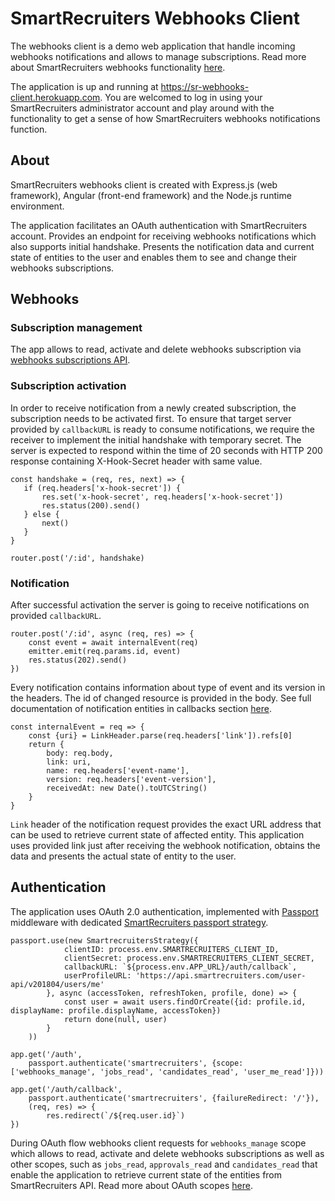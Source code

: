 # SmartRecruiters Webhooks Client

The webhooks client is a demo web application that handle incoming webhooks notifications and allows to manage 
subscriptions. Read more about SmartRecruiters webhooks functionality 
[here](https://developers.smartrecruiters.com/docs/webhooks).

The application is up and running at <https://sr-webhooks-client.herokuapp.com>. You are welcomed to log in using your 
SmartRecruiters administrator account and play around with the functionality to get a sense of how SmartRecruiters 
webhooks notifications function.

## About

SmartRecruiters webhooks client is created with Express.js (web framework), Angular (front-end framework)
and the Node.js runtime environment.

The application facilitates an OAuth authentication with SmartRecruiters account. Provides an endpoint for receiving 
webhooks notifications which also supports initial handshake. Presents the notification data and current state of 
entities to the user and enables them to see and change their webhooks subscriptions.

## Webhooks

### Subscription management

The app allows to read, activate and delete webhooks subscription via 
[webhooks subscriptions API](https://developers.smartrecruiters.com/reference/webhooks-subscriptions-api).


### Subscription activation

In order to receive notification from a newly created subscription, the subscription needs to be activated first. 
To ensure that target server provided by `callbackURL` is ready to consume notifications, 
we require the receiver to implement the initial handshake with temporary secret. The server is expected to respond 
within the time of 20 seconds with HTTP 200 response containing X-Hook-Secret header with same value.

```
const handshake = (req, res, next) => {
   if (req.headers['x-hook-secret']) {
       res.set('x-hook-secret', req.headers['x-hook-secret'])
       res.status(200).send()
   } else {
       next()
   }
}

router.post('/:id', handshake)
```

### Notification

After successful activation the server is going to receive notifications on provided `callbackURL`.

```
router.post('/:id', async (req, res) => {
    const event = await internalEvent(req)
    emitter.emit(req.params.id, event)
    res.status(202).send()
})
```

Every notification contains information about type of event and its version in the headers. The id of changed resource 
is provided in the body. See full documentation of notification entities in callbacks section 
[here](https://developers.smartrecruiters.com/reference/subscriptionscreate-1).

```
const internalEvent = req => {
    const {uri} = LinkHeader.parse(req.headers['link']).refs[0]
    return {
        body: req.body,
        link: uri,
        name: req.headers['event-name'],
        version: req.headers['event-version'],
        receivedAt: new Date().toUTCString()
    }
}
```
`Link` header of the notification request provides the exact URL address that can be used to retrieve current state of
affected entity. This application uses provided link just after receiving the webhook notification, obtains the data
and presents the actual state of entity to the user.

## Authentication

The application uses OAuth 2.0 authentication, implemented with [Passport](http://www.passportjs.org/) middleware with 
dedicated [SmartRecruiters passport strategy](https://github.com/smartrecruiters/passport-smartrecruiters).

```
passport.use(new SmartrecruitersStrategy({
            clientID: process.env.SMARTRECRUITERS_CLIENT_ID,
            clientSecret: process.env.SMARTRECRUITERS_CLIENT_SECRET,
            callbackURL: `${process.env.APP_URL}/auth/callback`,
            userProfileURL: 'https://api.smartrecruiters.com/user-api/v201804/users/me'
        }, async (accessToken, refreshToken, profile, done) => {
            const user = await users.findOrCreate({id: profile.id, displayName: profile.displayName, accessToken})
            return done(null, user)
        }
    ))

app.get('/auth',
    passport.authenticate('smartrecruiters', {scope: ['webhooks_manage', 'jobs_read', 'candidates_read', 'user_me_read']}))

app.get('/auth/callback',
    passport.authenticate('smartrecruiters', {failureRedirect: '/'}),
    (req, res) => {
        res.redirect(`/${req.user.id}`)
})
```

During OAuth flow webhooks client requests for `webhooks_manage` scope which allows to read, activate and delete
webhooks subscriptions as well as other scopes, such as `jobs_read`, `approvals_read` and `candidates_read` that enable the application 
to retrieve current state of the entities from SmartRecruiters API. Read more about OAuth scopes 
[here](https://developers.smartrecruiters.com/docs/authentication-access-scopes).
